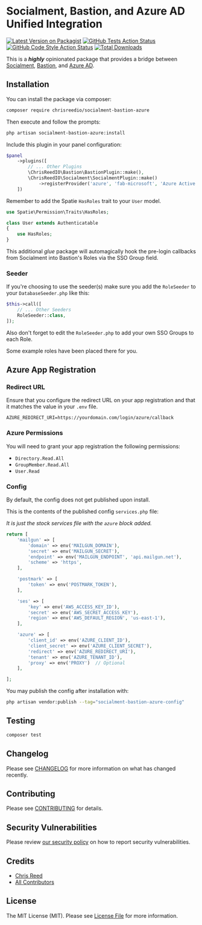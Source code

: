 # Socialment, Bastion, and Azure AD Unified Integration

[![Latest Version on Packagist](https://img.shields.io/packagist/v/chrisreedio/socialment-bastion-azure.svg?style=flat-square)](https://packagist.org/packages/chrisreedio/socialment-bastion-azure)
[![GitHub Tests Action Status](https://img.shields.io/github/actions/workflow/status/chrisreedio/socialment-bastion-azure/run-tests.yml?branch=3.x&label=tests&style=flat-square)](https://github.com/chrisreedio/socialment-bastion-azure/actions?query=workflow%3Arun-tests+branch%3A3.x)
[![GitHub Code Style Action Status](https://img.shields.io/github/actions/workflow/status/chrisreedio/socialment-bastion-azure/fix-php-code-styling.yml?branch=3.x&label=code%20style&style=flat-square)](https://github.com/chrisreedio/socialment-bastion-azure/actions?query=workflow%3A"Fix+PHP+Code+Styling"+branch%3A3.x)
[![Total Downloads](https://img.shields.io/packagist/dt/chrisreedio/socialment-bastion-azure.svg?style=flat-square)](https://packagist.org/packages/chrisreedio/socialment-bastion-azure)



This is a **_highly_** opinionated package that provides a bridge between [Socialment](https://github.com/chrisreedio/socialment), [Bastion](https://github.com/chrisreedio/bastion), and [Azure AD](https://github.com/chrisreedio/laravel-azure-graph).

## Installation

You can install the package via composer:

```bash
composer require chrisreedio/socialment-bastion-azure
```
Then execute and follow the prompts:

```bash
php artisan socialment-bastion-azure:install
```

Include this plugin in your panel configuration:

```php
$panel
    ->plugins([
        // ... Other Plugins
        \ChrisReedIO\Bastion\BastionPlugin::make(),
        \ChrisReedIO\Socialment\SocialmentPlugin::make()
            ->registerProvider('azure', 'fab-microsoft', 'Azure Active Directory'),
	])
```

Remember to add the Spatie `HasRoles` trait to your `User` model.

```php
use Spatie\Permission\Traits\HasRoles;

class User extends Authenticatable
{
    use HasRoles;
}
```

This additional _glue_ package will automagically hook the pre-login callbacks from Socialment into Bastion's Roles via the SSO Group field.

### Seeder

If you're choosing to use the seeder(s) make sure you add the `RoleSeeder` to your `DatabaseSeeder.php` like this:

```php
$this->call([
    // ... Other Seeders
    RoleSeeder::class,
]);
```

Also don't forget to edit the `RoleSeeder.php` to add your own SSO Groups to each Role.

Some example roles have been placed there for you.

## Azure App Registration

### Redirect URL

Ensure that you configure the redirect URL on your app registration and that it matches the value in your `.env` file.

```env
AZURE_REDIRECT_URI=https://yourdomain.com/login/azure/callback
```

### Azure Permissions

You will need to grant your app registration the following permissions:

- `Directory.Read.All`
- `GroupMember.Read.All`
- `User.Read`


### Config

By default, the config does not get published upon install.

This is the contents of the published config `services.php` file:

_It is just the stock services file with the `azure` block added._

```php
return [
    'mailgun' => [
        'domain' => env('MAILGUN_DOMAIN'),
        'secret' => env('MAILGUN_SECRET'),
        'endpoint' => env('MAILGUN_ENDPOINT', 'api.mailgun.net'),
        'scheme' => 'https',
    ],

    'postmark' => [
        'token' => env('POSTMARK_TOKEN'),
    ],

    'ses' => [
        'key' => env('AWS_ACCESS_KEY_ID'),
        'secret' => env('AWS_SECRET_ACCESS_KEY'),
        'region' => env('AWS_DEFAULT_REGION', 'us-east-1'),
    ],

    'azure' => [
        'client_id' => env('AZURE_CLIENT_ID'),
        'client_secret' => env('AZURE_CLIENT_SECRET'),
        'redirect' => env('AZURE_REDIRECT_URI'),
        'tenant' => env('AZURE_TENANT_ID'),
        'proxy' => env('PROXY')  // Optional
    ],

];
```

You may publish the config after installation with:

```bash
php artisan vendor:publish --tag="socialment-bastion-azure-config"
```

## Testing

```bash
composer test
```

## Changelog

Please see [CHANGELOG](CHANGELOG.md) for more information on what has changed recently.

## Contributing

Please see [CONTRIBUTING](.github/CONTRIBUTING.md) for details.

## Security Vulnerabilities

Please review [our security policy](../../security/policy) on how to report security vulnerabilities.

## Credits

- [Chris Reed](https://github.com/chrisreedio)
- [All Contributors](../../contributors)

## License

The MIT License (MIT). Please see [License File](LICENSE.md) for more information.
